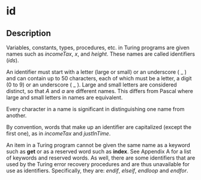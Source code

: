 
# id

## Description
Variables, constants, types, procedures, etc. in Turing programs are given names such as _incomeTax_, _x_, and _height_. These names are called identifiers (_ids_).

An identifier must start with a letter (large or small) or an underscore ( _ ) and can contain up to 50 characters, each of which must be a letter, a digit (0 to 9) or an underscore ( _ ). Large and small letters are considered distinct, so that _A_ and _a_ are different names. This differs from Pascal  where large and small letters in names are equivalent.

Every character in a name is significant in distinguishing one name from another.

By convention, words that make up an identifier are capitalized (except the first one), as in _incomeTax_ and _justInTime_.

An item in a Turing program cannot be given the same name as a keyword such as **get** or as a reserved word such as **index**. See Appendix A for a list of keywords and reserved words. As well, there are some identifiers that are used by the Turing error recovery procedures and are thus unavailable for use as identifiers. Specifically, they are: _endif_, _elseif_, _endloop_ and _endfor_.

